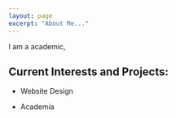 ```yaml
---
layout: page
excerpt: "About Me..."
---
```


I am a academic, 

## Current Interests and Projects:

- Website Design

- Academia
